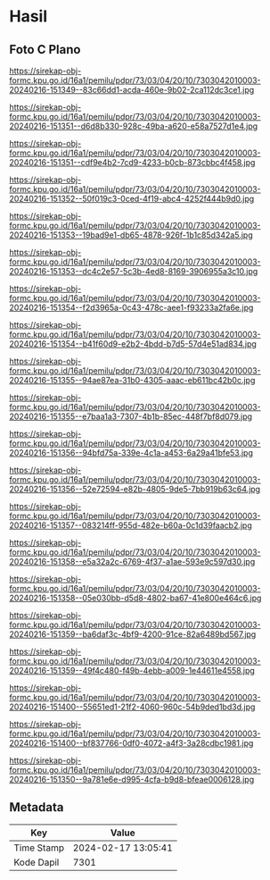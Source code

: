 # Hasil

## Foto C Plano

https://sirekap-obj-formc.kpu.go.id/16a1/pemilu/pdpr/73/03/04/20/10/7303042010003-20240216-151349--83c66dd1-acda-460e-9b02-2ca112dc3ce1.jpg

https://sirekap-obj-formc.kpu.go.id/16a1/pemilu/pdpr/73/03/04/20/10/7303042010003-20240216-151351--d6d8b330-928c-49ba-a620-e58a7527d1e4.jpg

https://sirekap-obj-formc.kpu.go.id/16a1/pemilu/pdpr/73/03/04/20/10/7303042010003-20240216-151351--cdf9e4b2-7cd9-4233-b0cb-873cbbc4f458.jpg

https://sirekap-obj-formc.kpu.go.id/16a1/pemilu/pdpr/73/03/04/20/10/7303042010003-20240216-151352--50f019c3-0ced-4f19-abc4-4252f444b9d0.jpg

https://sirekap-obj-formc.kpu.go.id/16a1/pemilu/pdpr/73/03/04/20/10/7303042010003-20240216-151353--19bad9e1-db65-4878-926f-1b1c85d342a5.jpg

https://sirekap-obj-formc.kpu.go.id/16a1/pemilu/pdpr/73/03/04/20/10/7303042010003-20240216-151353--dc4c2e57-5c3b-4ed8-8169-3906955a3c10.jpg

https://sirekap-obj-formc.kpu.go.id/16a1/pemilu/pdpr/73/03/04/20/10/7303042010003-20240216-151354--f2d3965a-0c43-478c-aee1-f93233a2fa6e.jpg

https://sirekap-obj-formc.kpu.go.id/16a1/pemilu/pdpr/73/03/04/20/10/7303042010003-20240216-151354--b41f60d9-e2b2-4bdd-b7d5-57d4e51ad834.jpg

https://sirekap-obj-formc.kpu.go.id/16a1/pemilu/pdpr/73/03/04/20/10/7303042010003-20240216-151355--94ae87ea-31b0-4305-aaac-eb611bc42b0c.jpg

https://sirekap-obj-formc.kpu.go.id/16a1/pemilu/pdpr/73/03/04/20/10/7303042010003-20240216-151355--e7baa1a3-7307-4b1b-85ec-448f7bf8d079.jpg

https://sirekap-obj-formc.kpu.go.id/16a1/pemilu/pdpr/73/03/04/20/10/7303042010003-20240216-151356--94bfd75a-339e-4c1a-a453-6a29a41bfe53.jpg

https://sirekap-obj-formc.kpu.go.id/16a1/pemilu/pdpr/73/03/04/20/10/7303042010003-20240216-151356--52e72594-e82b-4805-9de5-7bb919b63c64.jpg

https://sirekap-obj-formc.kpu.go.id/16a1/pemilu/pdpr/73/03/04/20/10/7303042010003-20240216-151357--083214ff-955d-482e-b60a-0c1d39faacb2.jpg

https://sirekap-obj-formc.kpu.go.id/16a1/pemilu/pdpr/73/03/04/20/10/7303042010003-20240216-151358--e5a32a2c-6769-4f37-a1ae-593e9c597d30.jpg

https://sirekap-obj-formc.kpu.go.id/16a1/pemilu/pdpr/73/03/04/20/10/7303042010003-20240216-151358--05e030bb-d5d8-4802-ba67-41e800e464c6.jpg

https://sirekap-obj-formc.kpu.go.id/16a1/pemilu/pdpr/73/03/04/20/10/7303042010003-20240216-151359--ba6daf3c-4bf9-4200-91ce-82a6489bd567.jpg

https://sirekap-obj-formc.kpu.go.id/16a1/pemilu/pdpr/73/03/04/20/10/7303042010003-20240216-151359--49f4c480-f49b-4ebb-a009-1e44611e4558.jpg

https://sirekap-obj-formc.kpu.go.id/16a1/pemilu/pdpr/73/03/04/20/10/7303042010003-20240216-151400--55651ed1-21f2-4060-960c-54b9ded1bd3d.jpg

https://sirekap-obj-formc.kpu.go.id/16a1/pemilu/pdpr/73/03/04/20/10/7303042010003-20240216-151400--bf837766-0df0-4072-a4f3-3a28cdbc1981.jpg

https://sirekap-obj-formc.kpu.go.id/16a1/pemilu/pdpr/73/03/04/20/10/7303042010003-20240216-151350--9a781e6e-d995-4cfa-b9d8-bfeae0006128.jpg


## Metadata

| Key        | Value               |
| ---------- | ------------------- |
| Time Stamp | 2024-02-17 13:05:41 |
| Kode Dapil | 7301                |



